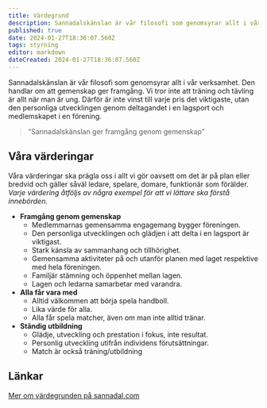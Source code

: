 ```yaml
---
title: Värdegrund
description: Sannadalskänslan är vår filosofi som genomsyrar allt i vår verksamhet.
published: true
date: 2024-01-27T18:36:07.560Z
tags: styrning
editor: markdown
dateCreated: 2024-01-27T18:36:07.560Z
---
```


Sannadalskänslan är vår filosofi som genomsyrar allt i vår verksamhet. Den handlar om att gemenskap ger framgång. Vi tror inte att träning och tävling är allt när man är ung. Därför är inte vinst till varje pris det viktigaste, utan den personliga utvecklingen genom deltagandet i en lagsport och medlemskapet i en förening. 

> “Sannadalskänslan ger framgång genom gemenskap"

## Våra värderingar

Våra värderingar ska prägla oss i allt vi gör oavsett om det är på plan eller bredvid och gäller såväl ledare, spelare, domare, funktionär som förälder.
*Varje värdering åtföljs av några exempel för att vi lättare ska förstå innebörden.*

- **Framgång genom gemenskap**
	- Medlemmarnas gemensamma engagemang bygger föreningen.
	- Den personliga utvecklingen och glädjen i att delta i en lagsport är viktigast.
	- Stark känsla av sammanhang och tillhörighet.
	- Gemensamma aktiviteter på och utanför planen med laget respektive med hela föreningen.
	- Familjär stämning och öppenhet mellan lagen.
	- Lagen och ledarna samarbetar med varandra.
- **Alla får vara med**
	- Alltid välkommen att börja spela handboll.
	- Lika värde för alla.
	- Alla får spela matcher, även om man inte alltid tränar.
- **Ständig utbildning**
	- Glädje, utveckling och prestation i fokus, inte resultat.
	- Personlig utveckling utifrån individens förutsättningar.
	- Match är också träning/utbildning

## Länkar

[Mer om värdegrunden på sannadal.com](https://sannadal.com/om-foreningen/var-vardegrund/)